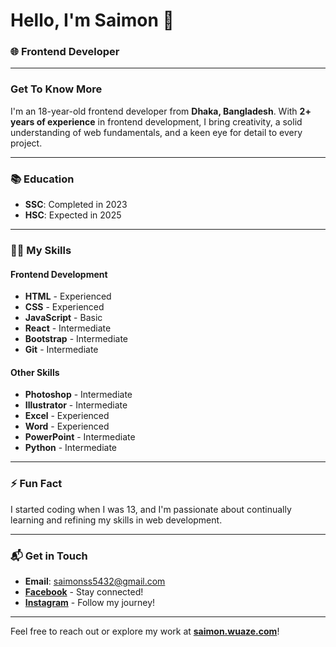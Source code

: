# Hello, I'm Saimon 👋

### 🌐 Frontend Developer

---

### Get To Know More
I'm an 18-year-old frontend developer from **Dhaka, Bangladesh**. With **2+ years of experience** in frontend development, I bring creativity, a solid understanding of web fundamentals, and a keen eye for detail to every project.

---

### 📚 Education
- **SSC**: Completed in 2023
- **HSC**: Expected in 2025

---

### 🧑‍💻 My Skills

#### Frontend Development
- **<i class="fab fa-html5"></i> HTML** - Experienced
- **<i class="fab fa-css3-alt"></i> CSS** - Experienced
- **<i class="fab fa-js"></i> JavaScript** - Basic
- **<i class="fab fa-react"></i> React** - Intermediate
- **<i class="fab fa-bootstrap"></i> Bootstrap** - Intermediate
- **<i class="fab fa-git"></i> Git** - Intermediate

#### Other Skills
- **<i class="fab fa-adobe"></i> Photoshop** - Intermediate
- **<i class="fab fa-adobe"></i> Illustrator** - Intermediate
- **<i class="fas fa-table"></i> Excel** - Experienced
- **<i class="fas fa-file-word"></i> Word** - Experienced
- **<i class="fas fa-file-powerpoint"></i> PowerPoint** - Intermediate
- **<i class="fab fa-python"></i> Python** - Intermediate

---

### ⚡ Fun Fact
I started coding when I was 13, and I'm passionate about continually learning and refining my skills in web development.

---

### 📬 Get in Touch
- **Email**: [saimonss5432@gmail.com](mailto:saimonss5432@gmail.com)
- **[Facebook](#)** - Stay connected!
- **[Instagram](#)** - Follow my journey!

---

Feel free to reach out or explore my work at **[saimon.wuaze.com](https://saimon.wuaze.com/)**!
